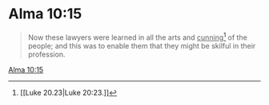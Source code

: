 # Alma 10:15

> Now these lawyers were learned in all the arts and <u>cunning</u>[^a] of the people; and this was to enable them that they might be skilful in their profession.

[Alma 10:15](https://www.churchofjesuschrist.org/study/scriptures/bofm/alma/10?lang=eng&id=p15#p15)


[^a]: [[Luke 20.23|Luke 20:23.]]

